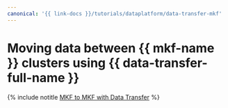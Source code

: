 ```yaml
---
canonical: '{{ link-docs }}/tutorials/dataplatform/data-transfer-mkf'
---
```


# Moving data between {{ mkf-name }} clusters using {{ data-transfer-full-name }}


{% include notitle [MKF to MKF with Data Transfer](../../_tutorials/dataplatform/data-transfer-mkf-mkf.md) %}
